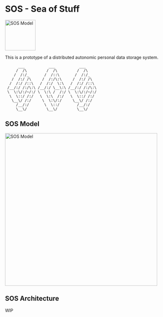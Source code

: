 # SOS - Sea of Stuff

<img src="images/icon.png" height="100" alt="SOS Model">

This is a prototype of a distributed autonomic personal data storage system.

```
      ___           ___           ___
     /  /\         /  /\         /  /\
    /  /:/_       /  /::\       /  /:/_
   /  /:/ /\     /  /:/\:\     /  /:/ /\
  /  /:/ /::\   /  /:/  \:\   /  /:/ /::\
 /__/:/ /:/\:\ /__/:/ \__\:\ /__/:/ /:/\:\
 \  \:\/:/~/:/ \  \:\ /  /:/ \  \:\/:/~/:/
  \  \::/ /:/   \  \:\  /:/   \  \::/ /:/
   \__\/ /:/     \  \:\/:/     \__\/ /:/
     /__/:/       \  \::/        /__/:/
     \__\/         \__\/         \__\/
```


## SOS Model

<img src="images/SOS-model.png" height="500" alt="SOS Model">


## SOS Architecture

WIP
